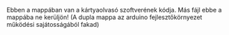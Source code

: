 Ebben a mappában van a kártyaolvasó szoftverének kódja. Más fájl ebbe a mappába ne kerüljön!
(A dupla mappa az arduino fejlesztőkörnyezet működési sajátosságából fakad)
